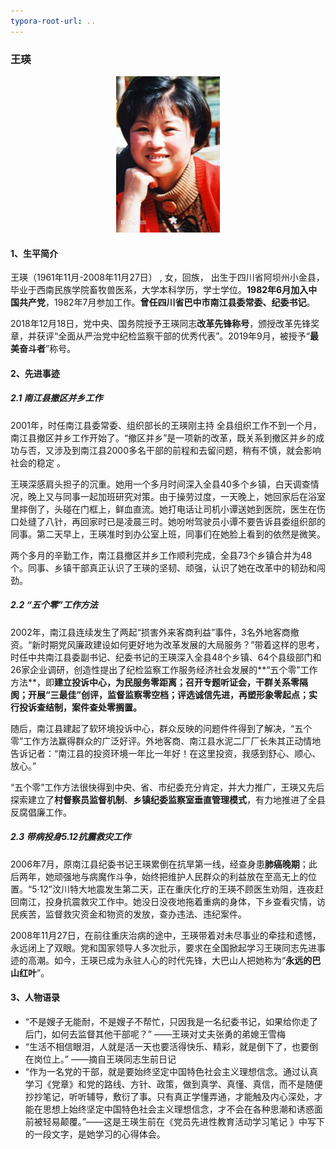 ```yaml
---
typora-root-url: ..
---
```


### 王瑛

<div align="center"><img src="/img/00e93901213fb80eea65b4c53bd12f2eb9389468-1573374870978.jpg" alt="00e93901213fb80eea65b4c53bd12f2eb9389468" style="zoom:50%;" /></div>

#### 1、生平简介

 王瑛（1961年11月-2008年11月27日） ,  女，回族， 出生于四川省阿坝州小金县，毕业于西南民族学院畜牧兽医系，大学本科学历，学士学位。**1982年6月加入中国共产党**，1982年7月参加工作。**曾任四川省巴中市南江县委常委、纪委书记**。

 2018年12月18日，党中央、国务院授予王瑛同志**改革先锋称号**，颁授改革先锋奖章，并获评“全面从严治党中纪检监察干部的优秀代表”。2019年9月，被授予“**最美奋斗者**”称号。 



#### 2、先进事迹

##### 2.1 南江县撤区并乡工作

2001年，时任南江县委常委、组织部长的王瑛刚主持 全县组织工作不到一个月，南江县撤区并乡工作开始了。“撤区并乡”是一项新的改革，既关系到撤区并乡的成功与否，又涉及到南江县2000多名干部的前程和去留问题，稍有不慎，就会影响社会的稳定 。

王瑛深感肩头担子的沉重。她用一个多月时间深入全县40多个乡镇，白天调查情况，晚上又与同事一起加班研究对策。由于操劳过度，一天晚上，她回家后在浴室里摔倒了，头碰在门框上，鲜血直流。她打电话让司机小谭送她到医院，医生在伤口处缝了八针，再回家时已是凌晨三时。她吩咐驾驶员小谭不要告诉县委组织部的同事。第二天早上，王瑛准时到办公室上班，同事们在她脸上看到的依然是微笑。 

 两个多月的辛勤工作，南江县撤区并乡工作顺利完成，全县73个乡镇合并为48个。同事、乡镇干部真正认识了王瑛的坚韧、顽强，认识了她在改革中的韧劲和闯劲。 

##### 2.2  “五个零”工作方法 

2002年，南江县连续发生了两起“损害外来客商利益”事件，3名外地客商撤资。“新时期党风廉政建设如何更好地为改革发展的大局服务？”带着这样的思考，时任中共南江县委副书记、纪委书记的王瑛深入全县48个乡镇、64个县级部门和26家企业调研，创造性提出了纪检监察工作服务经济社会发展的**“五个零”工作方法**，即**建立投诉中心，为民服务零距离；召开专题听证会，干群关系零隔阂；开展“三最佳”创评，监督监察零空档；评选诚信先进，再塑形象零起点；实行投诉查结制，案件查处零搁置。**

随后，南江县建起了软环境投诉中心，群众反映的问题件件得到了解决，“五个零”工作方法赢得群众的广泛好评。外地客商、南江县水泥二厂厂长朱其正动情地告诉记者：“南江县的投资环境一年比一年好！在这里投资，我感到舒心、顺心、放心。”

“五个零”工作方法很快得到中央、省、市纪委充分肯定，并大力推广，王瑛又先后探索建立了**村督察员监督机制**、**乡镇纪委监察室垂直管理模式**，有力地推进了全县反腐倡廉工作。

##### 2.3 带病投身5.12抗震救灾工作 

2006年7月，原南江县纪委书记王瑛累倒在抗旱第一线，经查身患**肺癌晚期**；此后两年，她顽强地与病魔作斗争，始终把维护人民群众的利益放在至高无上的位置。“5·12”汶川特大地震发生第二天，正在重庆化疗的王瑛不顾医生劝阻，连夜赶回南江，投身抗震救灾工作中。她没日没夜地拖着重病的身体，下乡查看灾情，访民疾苦，监督救灾资金和物资的发放，查办违法、违纪案件。

2008年11月27日，在前往重庆治病的途中，王瑛带着对未尽事业的牵挂和遗憾，永远闭上了双眼。党和国家领导人多次批示，要求在全国掀起学习王瑛同志先进事迹的高潮。如今，王瑛已成为永驻人心的时代先锋，大巴山人把她称为“**永远的巴山红叶**”。



#### 3、人物语录

- “不是嫂子无能耐，不是嫂子不帮忙，只因我是一名纪委书记，如果给你走了后门，如何去监督其他干部呢？”  ——王瑛对丈夫张勇的弟媳王雪梅
- “生活不相信眼泪，人就是活一天也要活得快乐、精彩，就是倒下了，也要倒在岗位上。” ——摘自王瑛同志生前日记
- “作为一名党的干部，就是要始终坚定中国特色社会主义理想信念。通过认真学习《党章》和党的路线、方针、政策，做到真学、真懂、真信，而不是随便抄抄笔记，听听辅导，敷衍了事。只有真正学懂弄通，才能触及内心深处，才能在思想上始终坚定中国特色社会主义理想信念，才不会在各种思潮和诱惑面前被轻易颠覆。”——这是王瑛生前在《党员先进性教育活动学习笔记 》中写下的一段文字，是她学习的心得体会。




